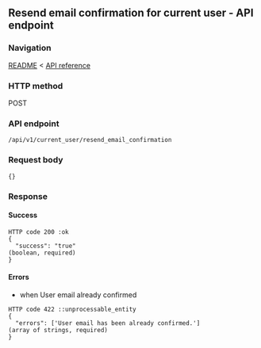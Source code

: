 ## Resend email confirmation for current user - API endpoint

### Navigation
[README](../../../../README.md)
<
[API reference](../../../api_reference.md)

### HTTP method
POST

### API endpoint
`/api/v1/current_user/resend_email_confirmation`

### Request body
```
{}
```

### Response
#### Success
```
HTTP code 200 :ok
{
  "success": "true"                                                             (boolean, required)
}
```

#### Errors
- when User email already confirmed
```
HTTP code 422 ::unprocessable_entity
{
  "errors": ['User email has been already confirmed.']                                             (array of strings, required)
}
```
